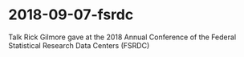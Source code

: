 # 2018-09-07-fsrdc
Talk Rick Gilmore gave at the 2018 Annual Conference of the Federal Statistical Research Data Centers (FSRDC)
